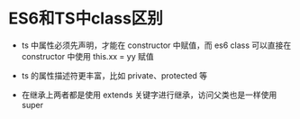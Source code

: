 # ES6和TS中class区别

- ts 中属性必须先声明，才能在 constructor 中赋值，而 es6 class 可以直接在 constructor 中使用 this.xx = yy 赋值

- ts 的属性描述符更丰富，比如 private、protected 等

- 在继承上两者都是使用 extends 关键字进行继承，访问父类也是一样使用 super
